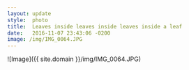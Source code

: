 ```yaml
---
layout: update
style:  photo
title:  Leaves inside leaves inside leaves inside a leaf
date:   2016-11-07 23:43:06 -0200
image: /img/IMG_0064.JPG
---
```


![Image]({{ site.domain }}/img/IMG_0064.JPG)